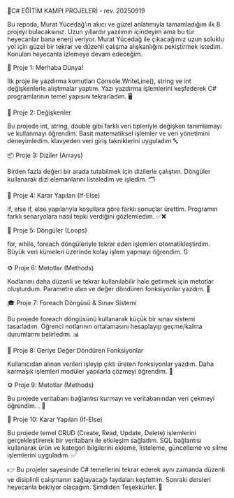 🎯C# EĞİTİM KAMPI PROJELERİ - rev. 20250919 

Bu repoda, Murat Yücedağ’ın akıcı ve güzel anlatımıyla tamamladığım ilk 8 projeyi bulacaksınız. Uzun yıllardır yazılımın içindeyim ama bu tür heyecanlar bana enerji veriyor. Murat Yücedağ ile çıkacağımız uzun soluklu yol için güzel bir tekrar ve düzenli çalışma alışkanlığını pekiştirmek istedim. Konuları heyecanla izlemeye devam edeceğim.

🌟 Proje 1: Merhaba Dünya!

İlk proje ile  yazdırma komutları Console.WriteLine(), string ve int değişkenlerle alıştımalar yaptım. Yazı yazdırma işlemlerini keşfederek C# programlarının temel yapısını tekrarladım. 🖥️

📝 Proje 2: Değişkenler

Bu projede int, string, double gibi farklı veri tipleriyle değişken tanımlamayı ve kullanmayı öğrendim. Basit matematiksel işlemler ve veri yönetimini deneyimledim. klavyeden veri giriş takniklerini uyguladım 🔤

📦 Proje 3: Diziler (Arrays)

Birden fazla değeri bir arada tutabilmek için dizilerle çalıştım. Döngüler kullanarak dizi elemanlarını listeledim ve işledim. 🗂️

🔀 Proje 4: Karar Yapıları (If-Else)

if, else if, else yapılarıyla koşullara göre farklı sonuçlar ürettim. Programın farklı senaryolara nasıl tepki verdiğini gözlemledim. ✅❌

🔁 Proje 5: Döngüler (Loops)

for, while, foreach döngüleriyle tekrar eden işlemleri otomatikleştirdim. Büyük veri kümeleri üzerinde kolay işlem yapmayı öğrendim. 🔃

⚙️ Proje 6: Metotlar (Methods)

Kodlarımı daha düzenli ve tekrar kullanılabilir hale getirmek için metotlar oluşturdum. Parametre alan ve değer döndüren fonksiyonlar yazdım. 🧩

🎓 Proje 7: Foreach Döngüsü & Sınav Sistemi

Bu projede foreach döngüsünü kullanarak küçük bir sınav sistemi tasarladım. Öğrenci notlarının ortalamasını hesaplayıp geçme/kalma durumlarını belirledim. 📊

🎯 Proje 8: Geriye Değer Döndüren Fonksiyonlar

Kullanıcıdan alınan verileri işleyip çıktı üreten fonksiyonlar yazdım. Daha karmaşık işlemleri modüler yapılarla çözmeyi öğrendim. 🔎

⚙️ Proje 9: Metotlar (Methods)

Bu projede veritabanı bağlantısı kurmayı ve veritabanından veri çekmeyi öğrendim. . 🧩

🔀 Proje 10: Karar Yapıları (If-Else)

Bu projede temel CRUD (Create, Read, Update, Delete) işlemlerini gerçekleştirerek bir veritabanı ile etkileşim sağladım. SQL bağlantısı kullanarak ürün ve kategori bilgilerini ekleme, listeleme, güncelleme ve silme işlemlerini uyguladım.  ✅

👉 Bu projeler sayesinde C# temellerini tekrar ederek aynı zamanda düzenli ve disiplinli çalışmanın sağlayacağı faydaları keşfettim. Sonraki dersleri heyecanla bekliyor olacağım. Şimdiden Teşekkürler. 🚀